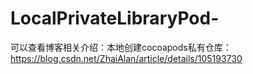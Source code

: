 # LocalPrivateLibraryPod-
可以查看博客相关介绍：本地创建cocoapods私有仓库：https://blog.csdn.net/ZhaiAlan/article/details/105193730    
